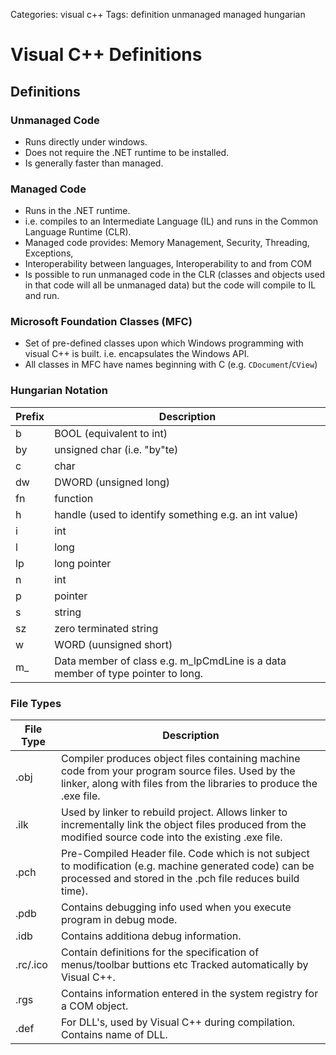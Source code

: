 Categories: visual c++
Tags: definition
      unmanaged
      managed
      hungarian

# Visual C++ Definitions

## Definitions

### Unmanaged Code

- Runs directly under windows.
- Does not require the .NET runtime to be installed.
- Is generally faster than managed.

### Managed Code

- Runs in the .NET runtime.
- i.e. compiles to an Intermediate Language (IL) and runs in the Common Language Runtime (CLR).
- Managed code provides: Memory Management, Security, Threading, Exceptions,
- Interoperability between languages, Interoperability to and from COM
- Is possible to run unmanaged code in the CLR (classes and objects used in that code will all be unmanaged data) but the code will compile to IL and run.

### Microsoft Foundation Classes (MFC)

- Set of pre-defined classes upon which Windows programming with visual C++ is built. i.e. encapsulates the Windows API.
- All classes in MFC have names beginning with C (e.g. `CDocument`/`CView`)

### Hungarian Notation

| Prefix | Description |
| ---- | ---- |
| b | BOOL (equivalent to int) |
| by | unsigned char (i.e. "by"te) |
| c | char |
|dw |  DWORD (unsigned long) |
|fn | function |
|h | handle (used to identify something e.g. an int value) |
|i | int |
|l | long |
|lp | long pointer |
|n | int |
|p | pointer |
|s | string |
|sz | zero terminated string |
|w | WORD (uunsigned short) |
| m_ | Data member of class e.g. m_lpCmdLine is a data member of type pointer to long. |

### File Types

| File Type | Description |
| ---- | ---- |
| .obj | Compiler produces object files containing machine code from your program source files. Used by the linker, along with files from the libraries to produce the .exe file. |
| .ilk | Used by linker to rebuild project. Allows linker to incrementally link the object files produced from the modified source code into the existing .exe file. |
| .pch | Pre-Compiled Header file. Code which is not subject to modification (e.g. machine generated code) can be processed and stored in the .pch file  reduces build time). |
| .pdb | Contains debugging info used when you execute program in debug mode. |
| .idb | Contains additiona debug information. |
| .rc/.ico | Contain definitions for the specification of menus/toolbar buttions etc Tracked automatically by Visual C++. |
| .rgs | Contains information entered in the system registry for a COM object. |
| .def | For DLL's, used by Visual C++ during compilation. Contains name of DLL. |